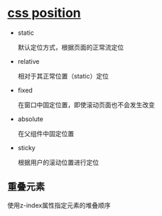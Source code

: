 # [css position](https://www.w3school.com.cn/css/css_positioning.asp)

- static

  默认定位方式，根据页面的正常流定位

- relative

  相对于其正常位置（static）定位

- fixed

  在窗口中固定位置，即使滚动页面也不会发生改变

- absolute

  在父组件中固定位置

- sticky

  根据用户的滚动位置进行定位

## 重叠元素

使用z-index属性指定元素的堆叠顺序


